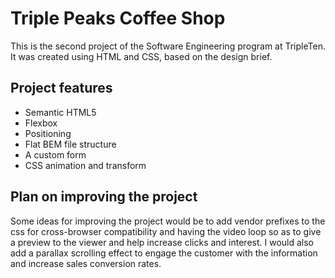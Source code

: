 # Triple Peaks Coffee Shop

This is the second project of the Software Engineering program at TripleTen. It was created using HTML and CSS, based on the design brief.

## Project features

- Semantic HTML5
- Flexbox
- Positioning
- Flat BEM file structure
- A custom form
- CSS animation and transform

## Plan on improving the project

Some ideas for improving the project would be to add vendor prefixes to the css for cross-browser compatibility and having the video loop so as to give a preview to the viewer and help increase clicks and interest. I would also add a parallax scrolling effect to engage the customer with the information and increase sales conversion rates.
